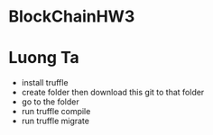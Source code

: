 # BlockChainHW3
# Luong Ta
* install truffle
* create folder then download this git to that folder
* go to the folder
* run truffle compile
* run truffle migrate
